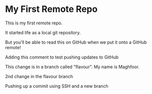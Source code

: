 # My First Remote Repo

This is my first remote repo.

It started life as a local git repository.

But you'll be able to read this on GitHub when we put it onto a GitHub remote!


Adding this comment to test pushing updates to GitHub

This change is in a branch called "flavour". My name is Maghfoor.

2nd change in the flavour branch

Pushing up a commit using SSH and a new branch
